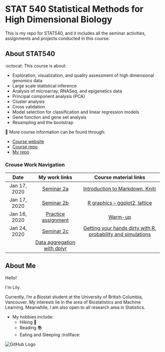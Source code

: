 # STAT 540 Statistical Methods for High Dimensional Biology

This is my repo for STAT540, and it includes all the seminar activities, assignments and projects conducted in this course.

## About STAT540 

:octocat: This course is about:
- Exploration, visualization, and quality assessment of high dimensional genomics data
- Large scale statistical inference
- Analysis of microarray, RNASeq, and epigenetics data
- Principal component analysis (PCA)
- Cluster analysis
- Cross validation
- Model selection for classification and linear regression models
- Gene function and gene set analysis
- Resampling and the bootstrap

:pushpin: More course information can be found through:
- [Course website](https://stat540-ubc.github.io/index.html)
- [Course repo](https://github.com/STAT540-UBC/STAT540-UBC.github.io)
- [My repo](https://github.com/LilyYuanXia)

### Crouse Work Navigation 
| Date |My work links|Course material links|
|:----:|:----------:|:-------------------:|
|Jan 17, 2020|[Seminar 2a](https://github.com/STAT540-UBC/zz_Xia-Lily_STAT540_2020/blob/master/seminar/seminar%202a/semi2a.md)| [Introduction to Markdown, Knitr](https://github.com/STAT540-UBC/STAT540-UBC.github.io/blob/master/seminars/seminars_winter_2020/seminar2a/sm2a_intro_to_markdown.md) |
|Jan 17, 2020|[Seminar 2b](https://github.com/STAT540-UBC/zz_Xia-Lily_STAT540_2020/blob/master/seminar/seminar%202b/semi2b.md)|[R graphics – ggplot2, lattice](https://github.com/STAT540-UBC/STAT540-UBC.github.io/tree/master//seminars/seminars_winter_2020/seminar2b/sm2b_intro_to_ggplot.md)|
|Jan 16, 2020| [Practice assignment](https://github.com/STAT540-UBC/zz_Xia-Lily_STAT540_2020/blob/master/assignment/practice_assignment.md) | [Warm-up](https://github.com/STAT540-UBC/STAT540-UBC.github.io/blob/master/homework/practice_assignment/practice_assignment.md)|
|Jan 24, 2020| [Seminar 2c](https://github.com/STAT540-UBC/zz_Xia-Lily_STAT540_2020/blob/master/seminar/seminar%202c/semi2c.md) | [Getting your hands dirty with R, probability and simulations](https://github.com/STAT540-UBC/STAT540-UBC.github.io/blob/master/seminars/seminars_winter_2020/seminar2c/sm2c_intro_to_stat.md)|
| | [ Data aggregation with dplyr](https://github.com/STAT540-UBC/STAT540-UBC.github.io/blob/master/seminars/seminars_winter_2020/Seminar3/sm03_data_and_dplyr.md)|


## About Me 

Hello! 

I'm Lily.

Currently, I’m a Biostat student at the University of British Columbia, Vancouver. My interests lie in the area of Biostatistics and Machine Learning. Meanwhile, I am also open to all research area in Statistics.

* My hobbies include:
  * Hiking :evergreen_tree:
  * Reading :books:
  * Eating and Sleeping :trollface:

 ![GitHub Logo]( https://encrypted-tbn0.gstatic.com/images?q=tbn:ANd9GcTxb8smt2vGVsHDKFXdKQd0KgXEj2UGTjFX3WeZ9tZem4pkAfxR)

